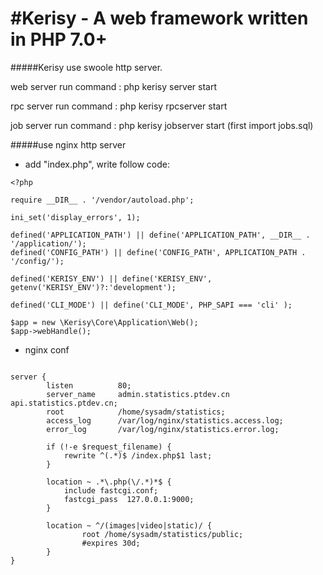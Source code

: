 #Kerisy - A web framework written in PHP 7.0+
===========================================================

#####Kerisy use swoole http server.

web server run command : php kerisy server start

rpc server run command : php kerisy rpcserver start

job server run command : php kerisy jobserver start (first import jobs.sql)

#####use nginx  http server

* add "index.php", write follow code:

```
<?php

require __DIR__ . '/vendor/autoload.php';

ini_set('display_errors', 1);

defined('APPLICATION_PATH') || define('APPLICATION_PATH', __DIR__ . '/application/');
defined('CONFIG_PATH') || define('CONFIG_PATH', APPLICATION_PATH . '/config/');

defined('KERISY_ENV') || define('KERISY_ENV', getenv('KERISY_ENV')?:'development');

defined('CLI_MODE') || define('CLI_MODE', PHP_SAPI === 'cli' );

$app = new \Kerisy\Core\Application\Web();
$app->webHandle();

```

* nginx conf

```

server {
        listen          80;
        server_name     admin.statistics.ptdev.cn api.statistics.ptdev.cn;
        root            /home/sysadm/statistics;
        access_log      /var/log/nginx/statistics.access.log;
        error_log       /var/log/nginx/statistics.error.log;

        if (!-e $request_filename) {
            rewrite ^(.*)$ /index.php$1 last;
        }

        location ~ .*\.php(\/.*)*$ {
            include fastcgi.conf;
            fastcgi_pass  127.0.0.1:9000;
        }
        
        location ~ ^/(images|video|static)/ {
                root /home/sysadm/statistics/public;
                #expires 30d;
        }
}

```




